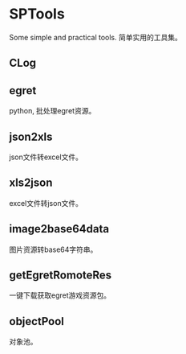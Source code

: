 # SPTools
Some simple and practical tools.
简单实用的工具集。

## CLog

## egret

python, 批处理egret资源。

## json2xls

json文件转excel文件。

## xls2json

excel文件转json文件。

## image2base64data

图片资源转base64字符串。

## getEgretRomoteRes

一键下载获取egret游戏资源包。

## objectPool

对象池。
